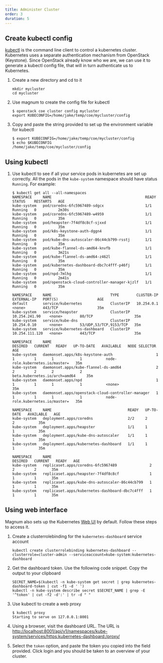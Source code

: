 ```yaml
---
title: Administer Cluster
order: 3
duration: 5
---
```


## Create kubectl config

[kubectl](https://kubernetes.io/docs/reference/kubectl/overview/) is the command
line client to control a kubernetes cluster. Kubernetes uses a separate
authentication mechanism from OpenStack (Keystone). Since OpenStack already know
who we are, we can use it to generate a kubectl config file, that will in turn
authenticate us to Kubernetes.

1. Create a new directory and cd to it

    ```
    mkdir mycluster
    cd mycluster
    ```

1. Use magnum to create the config file for kubectl

    ```
    $ openstack coe cluster config mycluster
    export KUBECONFIG=/home/jake/temp/coe/mycluster/config
    ```

1. Copy and paste the string provided to set up the environment variable for
   kubectl

    ```
    $ export KUBECONFIG=/home/jake/temp/coe/mycluster/config
    $ echo $KUBECONFIG
    /home/jake/temp/coe/mycluster/config
    ```

## Using kubectl


1. Use kubectl to see if all your service pods in kubernetes are set up
   correctly. All the pods in the `kube-system` namespace should have status
`Running`. For example:

    ```
    $ kubectl get all --all-namespaces
	NAMESPACE     NAME                                           READY   STATUS    RESTARTS   AGE
	kube-system   pod/coredns-6fc5967489-sdgcx                   1/1     Running   0          2m30s
	kube-system   pod/coredns-6fc5967489-w4959                   1/1     Running   0          35m
	kube-system   pod/heapster-7f4df8c8cf-sjxxd                  1/1     Running   0          35m
	kube-system   pod/k8s-keystone-auth-dggn4                    1/1     Running   0          35m
	kube-system   pod/kube-dns-autoscaler-86c44cb799-rsstj       1/1     Running   0          35m
	kube-system   pod/kube-flannel-ds-amd64-knvfb                1/1     Running   0          3m21s
	kube-system   pod/kube-flannel-ds-amd64-z462l                1/1     Running   0          35m
	kube-system   pod/kubernetes-dashboard-dbc7c4fff-p46fj       1/1     Running   0          35m
	kube-system   pod/npd-7mlhg                                  1/1     Running   0          2m41s
	kube-system   pod/openstack-cloud-controller-manager-kjzlf   1/1     Running   0          35m

	NAMESPACE     NAME                           TYPE        CLUSTER-IP       EXTERNAL-IP   PORT(S)                  AGE
	default       service/kubernetes             ClusterIP   10.254.0.1       <none>        443/TCP                  35m
	kube-system   service/heapster               ClusterIP   10.254.241.90    <none>        80/TCP                   35m
	kube-system   service/kube-dns               ClusterIP   10.254.0.10      <none>        53/UDP,53/TCP,9153/TCP   35m
	kube-system   service/kubernetes-dashboard   ClusterIP   10.254.111.120   <none>        443/TCP                  35m

	NAMESPACE     NAME                                                DESIRED   CURRENT   READY   UP-TO-DATE   AVAILABLE   NODE SELECTOR                     AGE
	kube-system   daemonset.apps/k8s-keystone-auth                    1         1         1       1            1           node-role.kubernetes.io/master=   35m
	kube-system   daemonset.apps/kube-flannel-ds-amd64                2         2         2       2            2           beta.kubernetes.io/arch=amd64     35m
	kube-system   daemonset.apps/npd                                  1         1         1       1            1           <none>                            35m
	kube-system   daemonset.apps/openstack-cloud-controller-manager   1         1         1       1            1           node-role.kubernetes.io/master=   35m

	NAMESPACE     NAME                                   READY   UP-TO-DATE   AVAILABLE   AGE
	kube-system   deployment.apps/coredns                2/2     2            2           35m
	kube-system   deployment.apps/heapster               1/1     1            1           35m
	kube-system   deployment.apps/kube-dns-autoscaler    1/1     1            1           35m
	kube-system   deployment.apps/kubernetes-dashboard   1/1     1            1           35m

	NAMESPACE     NAME                                             DESIRED   CURRENT   READY   AGE
	kube-system   replicaset.apps/coredns-6fc5967489               2         2         2       35m
	kube-system   replicaset.apps/heapster-7f4df8c8cf              1         1         1       35m
	kube-system   replicaset.apps/kube-dns-autoscaler-86c44cb799   1         1         1       35m
	kube-system   replicaset.apps/kubernetes-dashboard-dbc7c4fff   1         1         1       35m
    ```

## Using web interface

Magnum also sets up the Kubernetes [Web
UI](https://kubernetes.io/docs/tasks/access-application-cluster/web-ui-dashboard/)
by default. Follow these steps to access it.

1. Create a clusterrolebinding for the `kubernetes-dashboard` service account

	```
	kubectl create clusterrolebinding kubernetes-dashboard --clusterrole=cluster-admin --serviceaccount=kube-system:kubernetes-dashboard
	```

1. Get the dashboard token. Use the following code snippet. Copy the output to your clipboard

	```
	SECRET_NAME=$(kubectl -n kube-system get secret | grep kubernetes-dashboard-token | cut -f1 -d ' ')
	kubectl -n kube-system describe secret $SECRET_NAME | grep -E '^token' | cut -f2 -d':' | tr -d " "
	```

1. Use kubectl to create a web proxy

    ```
    $ kubectl proxy
    Starting to serve on 127.0.0.1:8001
	```

1. Using a browser, visit the dashboard URL. The URL is
   [http://localhost:8001/api/v1/namespaces/kube-system/services/https:kubernetes-dashboard:/proxy/](http://localhost:8001/api/v1/namespaces/kube-system/services/https:kubernetes-dashboard:/proxy/)

1. Select the `token` option, and paste the token you copied into the field
   provided. Click login and you should be taken to an overview of your cluster.
